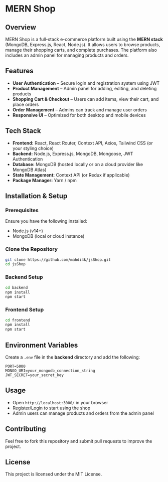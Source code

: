 # MERN Shop

## Overview
MERN Shop is a full-stack e-commerce platform built using the **MERN stack** (MongoDB, Express.js, React, Node.js). It allows users to browse products, manage their shopping carts, and complete purchases. The platform also includes an admin panel for managing products and orders.

## Features
- **User Authentication** – Secure login and registration system using JWT
- **Product Management** – Admin panel for adding, editing, and deleting products
- **Shopping Cart & Checkout** – Users can add items, view their cart, and place orders
- **Order Management** – Admins can track and manage user orders
- **Responsive UI** – Optimized for both desktop and mobile devices

## Tech Stack
- **Frontend:** React, React Router, Context API, Axios, Tailwind CSS (or your styling choice)
- **Backend:** Node.js, Express.js, MongoDB, Mongoose, JWT Authentication
- **Database:** MongoDB (hosted locally or on a cloud provider like MongoDB Atlas)
- **State Management:** Context API (or Redux if applicable)
- **Package Manager:** Yarn / npm

## Installation & Setup
### Prerequisites
Ensure you have the following installed:
- Node.js (v14+)
- MongoDB (local or cloud instance)

### Clone the Repository
```sh
git clone https://github.com/mahdi4k/jsShop.git
cd jsShop
```

### Backend Setup
```sh
cd backend
npm install
npm start
```

### Frontend Setup
```sh
cd frontend
npm install
npm start
```

## Environment Variables
Create a `.env` file in the **backend** directory and add the following:
```
PORT=5000
MONGO_URI=your_mongodb_connection_string
JWT_SECRET=your_secret_key
```

## Usage
- Open `http://localhost:3000/` in your browser
- Register/Login to start using the shop
- Admin users can manage products and orders from the admin panel

## Contributing
Feel free to fork this repository and submit pull requests to improve the project.

## License
This project is licensed under the MIT License.
